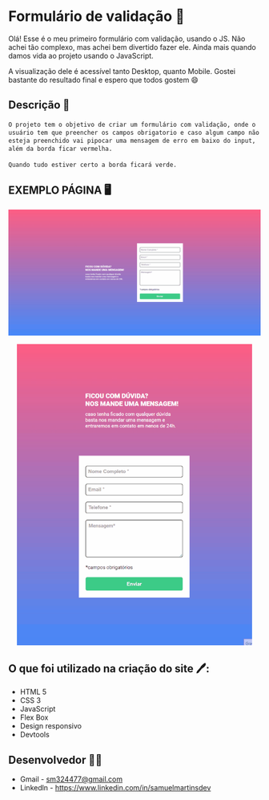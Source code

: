 # Formulário de validação 🚀

Olá! Esse é o meu primeiro formulário com validação, usando o JS. Não achei tão complexo, mas achei bem divertido fazer ele. Ainda mais quando damos vida ao projeto usando o JavaScript. 

A visualização dele é acessível tanto Desktop, quanto Mobile. Gostei bastante do resultado final e espero que todos gostem 😄 

## Descrição 📜

    O projeto tem o objetivo de criar um formulário com validação, onde o usuário tem que preencher os campos obrigatorio e caso algum campo não esteja preenchido vai pipocar uma mensagem de erro em baixo do input, além da borda ficar vermelha.

    Quando tudo estiver certo a borda ficará verde.

## EXEMPLO PÁGINA 🖥️

![](./src/gif/Formul%C3%A1rio%20com%20valida%C3%A7%C3%A3o.gif)

<p align="center">
<img src="./src/gif/Formul%C3%A1rio%20com%20valida%C3%A7%C3%A3o.MOBILE.gif" height="600">
</p>

## O que foi utilizado na criação do site 🖊️:

- HTML 5
- CSS 3
- JavaScript
- Flex Box
- Design responsivo 
- Devtools

## Desenvolvedor 👩‍💻

- Gmail - sm324477@gmail.com
- Linkedln - https://www.linkedin.com/in/samuelmartinsdev